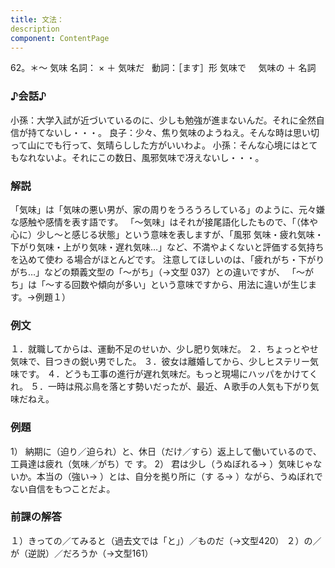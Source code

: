 ```yaml
---
title: 文法：
description
component: ContentPage
---
```



62。＊～ 気味
名詞： × ＋ 気味だ  
動詞：［ます］形 気味で  
  気味の ＋ 名詞
### ♪会話♪
小孫：大学入試が近づいているのに、少しも勉強が進まないんだ。それに全然自信が持てないし・・・。 良子：少々、焦り気味のようねえ。そんな時は思い切って山にでも行って、気晴らしした方がいいわよ。 小孫：そんな心境にはとてもなれないよ。それにこの数日、風邪気味で冴えないし・・・。
### 解説
「気味」は「気味の悪い男が、家の周りをうろうろしている」のように、元々嫌な感触や感情を表す語です。 「～気味」はそれが接尾語化したもので、「（体や心に）少し～と感じる状態」という意味を表しますが、「風邪 気味・疲れ気味・下がり気味・上がり気味・遅れ気味…」など、不満やよくないと評価する気持ちを込めて使わ る場合がほとんどです。
注意してほしいのは、「疲れがち・下がりがち…」などの類義文型の「～がち」（→文型 037）との違いですが、 「～がち」は「～する回数や傾向が多い」という意味ですから、用法に違いが生じます。→例題１）
### 例文
１．就職してからは、運動不足のせいか、少し肥り気味だ。
２．ちょっとやせ気味で、目つきの鋭い男でした。
３．彼女は離婚してから、少しヒステリー気味です。
４．どうも工事の進行が遅れ気味だ。もっと現場にハッパをかけてくれ。
５．一時は飛ぶ鳥を落とす勢いだったが、最近、Ａ歌手の人気も下がり気味だねえ。
### 例題
1） 納期に（迫り／迫られ）と、休日（だけ／すら）返上して働いているので、工員達は疲れ（気味／がち）で
す。
2） 君は少し（うぬぼれる→ ）気味じゃないか。本当の（強い→ ）とは、自分を拠り所に（す
る→ ）ながら、うぬぼれでない自信をもつことだよ。
### 前課の解答
１）きっての／てみると（過去文では「と」）／ものだ（→文型420）
２）の／が（逆説）／だろうか（→文型161）
